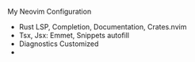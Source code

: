 My Neovim Configuration

- Rust LSP, Completion, Documentation, Crates.nvim
- Tsx, Jsx: Emmet, Snippets autofill
- Diagnostics Customized
- 
